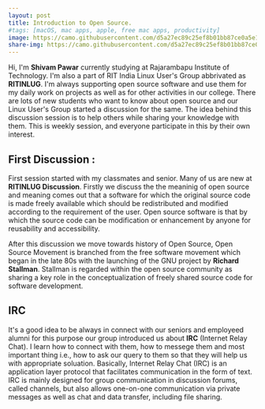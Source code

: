 ```yaml
---
layout: post
title: Introduction to Open Source.
#tags: [macOS, mac apps, apple, free mac apps, productivity]
image: https://camo.githubusercontent.com/d5a27ec89c25ef8b01bb87ce0a5e138e8a21deb8/68747470733a2f2f6172617361746173617967696e2e6769746875622e696f2f6f70656e6c6f676f732f6c6f676f732f726563757273652e6a7067
share-img: https://camo.githubusercontent.com/d5a27ec89c25ef8b01bb87ce0a5e138e8a21deb8/68747470733a2f2f6172617361746173617967696e2e6769746875622e696f2f6f70656e6c6f676f732f6c6f676f732f726563757273652e6a7067
---
```


Hi, I'm __Shivam Pawar__ currently studying at Rajarambapu Institute of Technology. I'm also a part of RIT India Linux User's Group abbrivated as __RITINLUG__. I'm always supporting open source software and use them for my daily work on projects as well as for other activities in our college.
There are lots of new students who want to know about open source and our Linux User's Group started a discussion for the same.
The idea behind this discussion session is to help others while sharing your knowledge with them. This is weekly session, and everyone participate in this by their own interest.

## First Discussion :
First session started with my classmates and senior. Many of us are new at __RITINLUG Discussion__. Firstly we discuss the the meaninig of open source and meaning comes out that a software for which the original source code is made freely available which should be redistributed and modified according to the requirement of the user. Open source software is that by which the source code can be modification or enhancement by anyone for reusability and accessibility.

After this discussion we move towards history of Open Source, Open Source Movement is branched from the free software movement which began in the late 80s with the launching of the GNU project by __Richard Stallman__. Stallman is regarded within the open source community as sharing a key role in the conceptualization of freely shared source code for software development.

## IRC
It's a good idea to be always in connect with our seniors and employeed alumni for this purpose our group introduced us about __IRC__ (Internet Relay Chat). I learn how to connect with them, how to messege them and most important thing i.e., how to ask our query to them so that they will help us with appropriate soluation.
Basically, Internet Relay Chat (IRC) is an application layer protocol that facilitates communication in the form of text.
IRC is mainly designed for group communication in discussion forums, called channels, but also allows one-on-one communication via private messages as well as chat and data transfer, including file sharing.
